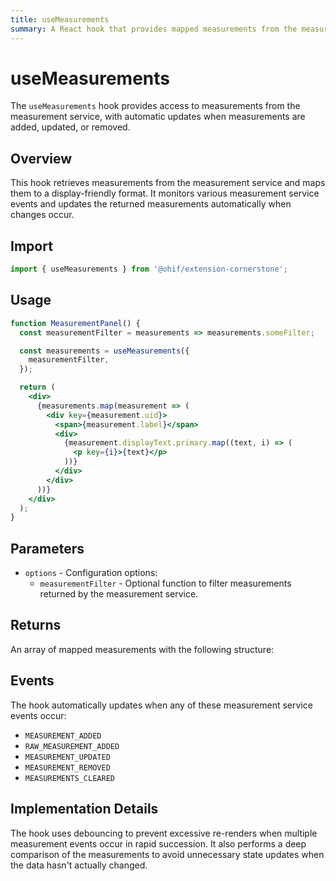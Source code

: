 ```yaml
---
title: useMeasurements
summary: A React hook that provides mapped measurements from the measurement service with automatic updates when measurements change.
---
```


# useMeasurements

The `useMeasurements` hook provides access to measurements from the measurement service, with automatic updates when measurements are added, updated, or removed.

## Overview

This hook retrieves measurements from the measurement service and maps them to a display-friendly format. It monitors various measurement service events and updates the returned measurements automatically when changes occur.

## Import

```js
import { useMeasurements } from '@ohif/extension-cornerstone';
```

## Usage

```jsx
function MeasurementPanel() {
  const measurementFilter = measurements => measurements.someFilter;

  const measurements = useMeasurements({
    measurementFilter,
  });

  return (
    <div>
      {measurements.map(measurement => (
        <div key={measurement.uid}>
          <span>{measurement.label}</span>
          <div>
            {measurement.displayText.primary.map((text, i) => (
              <p key={i}>{text}</p>
            ))}
          </div>
        </div>
      ))}
    </div>
  );
}
```

## Parameters

- `options` - Configuration options:
  - `measurementFilter` - Optional function to filter measurements returned by the measurement service.

## Returns

An array of mapped measurements with the following structure:


## Events

The hook automatically updates when any of these measurement service events occur:
- `MEASUREMENT_ADDED`
- `RAW_MEASUREMENT_ADDED`
- `MEASUREMENT_UPDATED`
- `MEASUREMENT_REMOVED`
- `MEASUREMENTS_CLEARED`

## Implementation Details

The hook uses debouncing to prevent excessive re-renders when multiple measurement events occur in rapid succession. It also performs a deep comparison of the measurements to avoid unnecessary state updates when the data hasn't actually changed.
